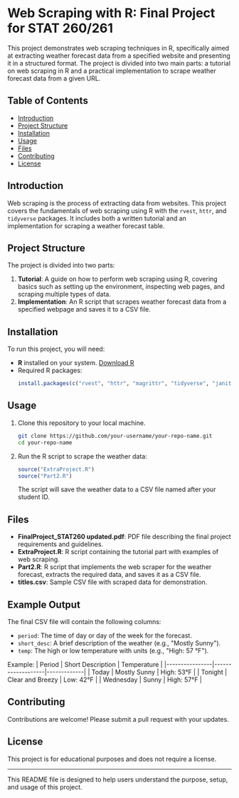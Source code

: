 
# Web Scraping with R: Final Project for STAT 260/261

This project demonstrates web scraping techniques in R, specifically aimed at extracting weather forecast data from a specified website and presenting it in a structured format. The project is divided into two main parts: a tutorial on web scraping in R and a practical implementation to scrape weather forecast data from a given URL.

## Table of Contents
- [Introduction](#introduction)
- [Project Structure](#project-structure)
- [Installation](#installation)
- [Usage](#usage)
- [Files](#files)
- [Contributing](#contributing)
- [License](#license)

## Introduction
Web scraping is the process of extracting data from websites. This project covers the fundamentals of web scraping using R with the `rvest`, `httr`, and `tidyverse` packages. It includes both a written tutorial and an implementation for scraping a weather forecast table.

## Project Structure
The project is divided into two parts:
1. **Tutorial**: A guide on how to perform web scraping using R, covering basics such as setting up the environment, inspecting web pages, and scraping multiple types of data.
2. **Implementation**: An R script that scrapes weather forecast data from a specified webpage and saves it to a CSV file.

## Installation
To run this project, you will need:
- **R** installed on your system. [Download R](https://cran.r-project.org/)
- Required R packages:
  ```r
  install.packages(c("rvest", "httr", "magrittr", "tidyverse", "janitor"))
  ```

## Usage
1. Clone this repository to your local machine.
   ```bash
   git clone https://github.com/your-username/your-repo-name.git
   cd your-repo-name
   ```

2. Run the R script to scrape the weather data:
   ```r
   source("ExtraProject.R")
   source("Part2.R")
   ```
   
   The script will save the weather data to a CSV file named after your student ID.

## Files
- **FinalProject_STAT260 updated.pdf**: PDF file describing the final project requirements and guidelines.
- **ExtraProject.R**: R script containing the tutorial part with examples of web scraping.
- **Part2.R**: R script that implements the web scraper for the weather forecast, extracts the required data, and saves it as a CSV file.
- **titles.csv**: Sample CSV file with scraped data for demonstration.

## Example Output
The final CSV file will contain the following columns:
- `period`: The time of day or day of the week for the forecast.
- `short_desc`: A brief description of the weather (e.g., "Mostly Sunny").
- `temp`: The high or low temperature with units (e.g., "High: 57 °F").

Example:
| Period         | Short Description | Temperature |
|----------------|-------------------|-------------|
| Today          | Mostly Sunny      | High: 53°F  |
| Tonight        | Clear and Breezy  | Low: 42°F   |
| Wednesday      | Sunny             | High: 57°F  |

## Contributing
Contributions are welcome! Please submit a pull request with your updates.

## License
This project is for educational purposes and does not require a license.

---

This README file is designed to help users understand the purpose, setup, and usage of this project.
